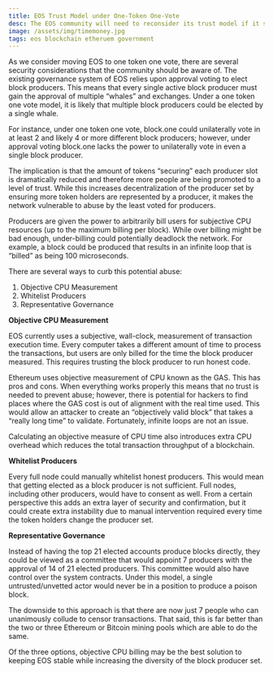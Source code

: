 ```yaml
---
title: EOS Trust Model under One-Token One-Vote
desc: The EOS community will need to reconsider its trust model if it switches to one token one vote.
image: /assets/img/timemoney.jpg
tags: eos blockchain etheruem government 
---
```



As we consider moving EOS to one token one vote, there are several security considerations that the community should be aware of. The existing governance system of EOS relies upon approval voting to elect block producers. This means that every single active block producer must gain the approval of multiple “whales” and exchanges. Under a one token one vote model, it is likely that multiple block producers could be elected by a single whale.



For instance, under one token one vote, block.one could unilaterally vote in at least 2 and likely 4 or more different block producers; however, under approval voting block.one lacks the power to unilaterally vote in even a single block producer.



The implication is that the amount of tokens “securing” each producer slot is dramatically reduced and therefore more people are being promoted to a level of trust. While this increases decentralization of the producer set by ensuring more token holders are represented by a producer, it makes the network vulnerable to abuse by the least voted for producers.



Producers are given the power to arbitrarily bill users for subjective CPU resources (up to the maximum billing per block).  While over billing might be bad enough, under-billing could potentially deadlock the network. For example, a block could be produced that results in an infinite loop that is “billed” as being 100 microseconds.



There are several ways to curb this potential abuse:



1.  Objective CPU Measurement
2.  Whitelist Producers
3. Representative Governance



**Objective CPU Measurement**



EOS currently uses a subjective, wall-clock, measurement of transaction execution time. Every computer takes a different amount of time to process the transactions, but users are only billed for the time the block producer measured. This requires trusting the block producer to run honest code.



Ethereum uses objective measurement of CPU known as the GAS. This has pros and cons. When everything works properly this means that no trust is needed to prevent abuse; however, there is potential for hackers to find places where the GAS cost is out of alignment with the real time used. This would allow an attacker to create an “objectively valid block” that takes a “really long time” to validate. Fortunately, infinite loops are not an issue.



Calculating an objective measure of CPU time also introduces extra CPU overhead which reduces the total transaction throughput of a blockchain.



**Whitelist Producers**



Every full node could manually whitelist honest producers. This would mean that getting elected as a block producer is not sufficient. Full nodes, including other producers, would have to consent as well. From a certain perspective this adds an extra layer of security and confirmation, but it could create extra instability due to manual intervention required every time the token holders change the producer set.



**Representative Governance**



Instead of having the top 21 elected accounts produce blocks directly, they could be viewed as a committee that would appoint 7 producers with the approval of 14 of 21 elected producers. This committee would also have control over the system contracts. Under this model, a single untrusted/unvetted actor would never be in a position to produce a poison block.



The downside to this approach is that there are now just 7 people who can unanimously collude to censor transactions. That said, this is far better than the two or three Ethereum or Bitcoin mining pools which are able to do the same.



Of the three options, objective CPU billing may be the best solution to keeping EOS stable while increasing the diversity of the block producer set.
